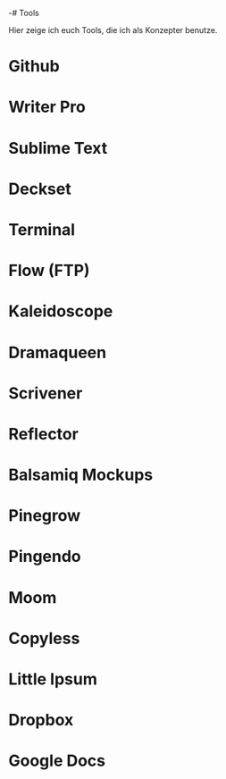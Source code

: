 -# Tools

Hier zeige ich euch Tools, die ich als Konzepter benutze.

# Github

# Writer Pro

# Sublime Text 

# Deckset

# Terminal

# Flow (FTP)

# Kaleidoscope

# Dramaqueen

# Scrivener

# Reflector

# Balsamiq Mockups

# Pinegrow

# Pingendo

# Moom

# Copyless

# Little Ipsum

# Dropbox

# Google Docs

